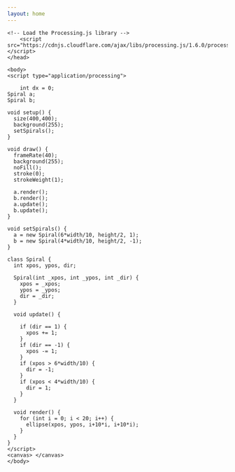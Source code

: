 ```yaml
---
layout: home
---
```


<html>
	<head>
	<title>My Sketch</title>
    
    <!-- Load the Processing.js library -->
		<script src="https://cdnjs.cloudflare.com/ajax/libs/processing.js/1.6.0/processing.min.js"></script>
	</head>
	
	<body>
	<script type="application/processing">
    
        int dx = 0;
	Spiral a;
	Spiral b;

	void setup() {
	  size(400,400);
	  background(255);
	  setSpirals();
	}

	void draw() {
	  frameRate(40);
	  background(255);
	  noFill();
	  stroke(0);
	  strokeWeight(1);

	  a.render();
	  b.render();
	  a.update();
	  b.update();
	}

	void setSpirals() {
	  a = new Spiral(6*width/10, height/2, 1);
	  b = new Spiral(4*width/10, height/2, -1);
	}

	class Spiral {
	  int xpos, ypos, dir;

	  Spiral(int _xpos, int _ypos, int _dir) {
	    xpos = _xpos;
	    ypos = _ypos;
	    dir = _dir;
	  }

	  void update() {

	    if (dir == 1) {
	      xpos += 1;
	    }
	    if (dir == -1) {
	      xpos -= 1;
	    }
	    if (xpos > 6*width/10) {
	      dir = -1;
	    }
	    if (xpos < 4*width/10) {
	      dir = 1;
	    }
	  }

	  void render() {
	    for (int i = 0; i < 20; i++) {
	      ellipse(xpos, ypos, i+10*i, i+10*i);
	    }
	  }
	}
	</script>
	<canvas> </canvas>
	</body>
</html>

